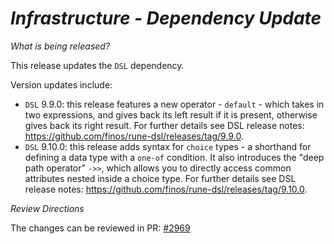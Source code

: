 # *Infrastructure - Dependency Update*

_What is being released?_

This release updates the `DSL` dependency.

Version updates include:
- `DSL` 9.9.0: this release features a new operator - `default` - which takes in two expressions, and gives back its left result if it is present, otherwise gives back its right result. For further details see DSL release notes: https://github.com/finos/rune-dsl/releases/tag/9.9.0.
- `DSL` 9.10.0: this release adds syntax for `choice` types - a shorthand for defining a data type with a `one-of` condition. It also introduces the "deep path operator" `->>`, which allows you to directly access common attributes nested inside a choice type. For further details see DSL release notes: https://github.com/finos/rune-dsl/releases/tag/9.10.0.

_Review Directions_

The changes can be reviewed in PR: [#2969](https://github.com/finos/common-domain-model/pull/2969)

